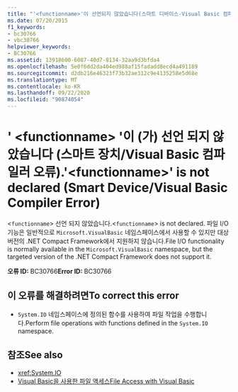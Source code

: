 ```yaml
---
title: "'<functionname>'이 선언되지 않았습니다(스마트 디바이스-Visual Basic 컴파일러 오류)."
ms.date: 07/20/2015
f1_keywords:
- bc30766
- vbc30766
helpviewer_keywords:
- BC30766
ms.assetid: 13918600-6087-40d7-8134-32aa9d3bfda4
ms.openlocfilehash: 5e0f6dd2da404ed988af15fadadd8ecd4a491189
ms.sourcegitcommit: d2db216e46323f73b32ae312c9e4135258e5d68e
ms.translationtype: MT
ms.contentlocale: ko-KR
ms.lasthandoff: 09/22/2020
ms.locfileid: "90874054"
---
```

# <a name="functionname-is-not-declared-smart-devicevisual-basic-compiler-error"></a><span data-ttu-id="93736-102">' \<functionname> '이 (가) 선언 되지 않았습니다 (스마트 장치/Visual Basic 컴파일러 오류).</span><span class="sxs-lookup"><span data-stu-id="93736-102">'\<functionname>' is not declared (Smart Device/Visual Basic Compiler Error)</span></span>

<span data-ttu-id="93736-103"><`functionname`> 선언 되지 않았습니다.</span><span class="sxs-lookup"><span data-stu-id="93736-103"><`functionname`> is not declared.</span></span> <span data-ttu-id="93736-104">파일 I/O 기능은 일반적으로 `Microsoft.VisualBasic` 네임스페이스에서 사용할 수 있지만 대상 버전의 .NET Compact Framework에서 지원하지 않습니다.</span><span class="sxs-lookup"><span data-stu-id="93736-104">File I/O functionality is normally available in the `Microsoft.VisualBasic` namespace, but the targeted version of the .NET Compact Framework does not support it.</span></span>  
  
 <span data-ttu-id="93736-105">**오류 ID:** BC30766</span><span class="sxs-lookup"><span data-stu-id="93736-105">**Error ID:** BC30766</span></span>  
  
## <a name="to-correct-this-error"></a><span data-ttu-id="93736-106">이 오류를 해결하려면</span><span class="sxs-lookup"><span data-stu-id="93736-106">To correct this error</span></span>  
  
- <span data-ttu-id="93736-107">`System.IO` 네임스페이스에 정의된 함수를 사용하여 파일 작업을 수행합니다.</span><span class="sxs-lookup"><span data-stu-id="93736-107">Perform file operations with functions defined in the `System.IO` namespace.</span></span>  
  
## <a name="see-also"></a><span data-ttu-id="93736-108">참조</span><span class="sxs-lookup"><span data-stu-id="93736-108">See also</span></span>

- <xref:System.IO>
- [<span data-ttu-id="93736-109">Visual Basic을 사용한 파일 액세스</span><span class="sxs-lookup"><span data-stu-id="93736-109">File Access with Visual Basic</span></span>](../../developing-apps/programming/drives-directories-files/file-access.md)
